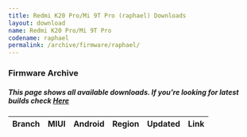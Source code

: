 ```yaml
---
title: Redmi K20 Pro/Mi 9T Pro (raphael) Downloads
layout: download
name: Redmi K20 Pro/Mi 9T Pro
codename: raphael
permalink: /archive/firmware/raphael/
---
```


### Firmware Archive
##### This page shows all available downloads. If you're looking for latest builds check [Here](/firmware/raphael/)


<div class="table-responsive-md" id="table-wrapper">
<table id="firmware" class="compact table table-striped table-hover table-sm">
    <thead class="thead-dark">
        <tr>
            <th>Branch</th>
            <th>MIUI</th>
            <th>Android</th>
            <th>Region</th>
            <th>Updated</th>
            <th>Link</th>
        </tr>
    </thead>
    <script>loadFirmwareDownloads('raphael', 'full')</script>
</table>
</div>
